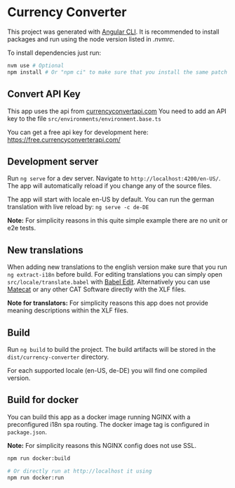 # Currency Converter

This project was generated with [Angular CLI](https://github.com/angular/angular-cli). It is recommended to install
packages and run using the node version listed in *.nvmrc*.

To install dependencies just run:

```bash
nvm use # Optional
npm install # Or "npm ci" to make sure that you install the same patch versions as i did
```

## Convert API Key

This app uses the api from [currencyconvertapi.com](https://free.currencyconverterapi.com/)
You need to add an API key to the file `src/environments/environment.base.ts`

You can get a free api key for development here: https://free.currencyconverterapi.com/

## Development server

Run `ng serve` for a dev server. Navigate to `http://localhost:4200/en-US/`. The app will automatically reload if you
change any of the source files.

The app will start with locale en-US by default. You can run the german translation with live reload
by: `ng serve -c de-DE`

**Note:** For simplicity reasons in this quite simple example there are no unit or e2e tests.

## New translations

When adding new translations to the english version make sure that you run `ng extract-i18n` before build. For editing
translations you can simply open `src/locale/translate.babel` with [Babel Edit](https://www.codeandweb.com/babeledit).
Alternatively you can use [Matecat](https://www.matecat.com/) or any other CAT Software directly with the XLF files.

**Note for translators:** For simplicity reasons this app does not provide meaning descriptions within the XLF files.

## Build

Run `ng build` to build the project. The build artifacts will be stored in the `dist/currency-converter` directory.

For each supported locale (en-US, de-DE) you will find one compiled version.

## Build for docker

You can build this app as a docker image running NGINX with a preconfigured i18n spa routing. The docker image tag is
configured in `package.json`.

**Note:** For simplicity reasons this NGINX config does not use SSL.

```bash
npm run docker:build

# Or directly run at http://localhost it using
npm run docker:run
```
